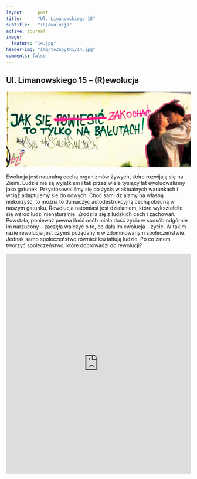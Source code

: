 ```yaml
---
layout:     post
title:      "Ul. Limanowskiego 15"
subtitle:   "(R)ewolucja"
active: journal
image:
  feature: "14.jpg"
header-img: "img/toZabytki/14.jpg"
comments: false
---
```


## Ul. Limanowskiego 15 – (R)ewolucja

![03](img/toZabytki/14.jpg)

<p>
Ewolucja jest naturalną cechą organizmów żywych, które rozwijają się na Ziemi. Ludzie nie są wyjątkiem i tak przez wiele tysięcy lat ewoluowaliśmy jako gatunek. Przystosowaliśmy się do życia w aktualnych warunkach i wciąż adaptujemy się do nowych. Choć sami działamy na własną niekorzyść, to można to tłumaczyć autodestrukcyjną cechą obecną w naszym gatunku. Rewolucja natomiast jest działaniem, które wykształciło się wśród ludzi nienaturalnie. Zrodziła się z ludzkich cech i zachowań. Powstała, ponieważ pewna ilość osób miała dość życia w sposób odgórnie im narzucony – zaczęła walczyć o to, co dała im ewolucja – życie. W takim razie rewolucja jest czymś pożądanym w zdominowanym społeczeństwie. Jednak samo społeczeństwo również kształtują ludzie. Po co zatem tworzyć społeczeństwo, które doprowadzi do rewolucji?
</p>

<iframe src="https://www.google.com/maps/embed?pb=!1m18!1m12!1m3!1d2468.0435412557827!2d19.4496631!3d51.7870904!2m3!1f0!2f0!3f0!3m2!1i1024!2i768!4f13.1!3m3!1m2!1s0x471bcac2728e8923%3A0xd02fd6e47d6c9d6d!2zQm9sZXPFgmF3YSBMaW1hbm93c2tpZWdvIDE1LCA5MS0zMDIgxYHDs2TFug!5e0!3m2!1sen!2spl!4v1653515051358!5m2!1sen!2spl" width="100%" height="600" style="border:0;" allowfullscreen="" loading="lazy" referrerpolicy="no-referrer-when-downgrade"></iframe>